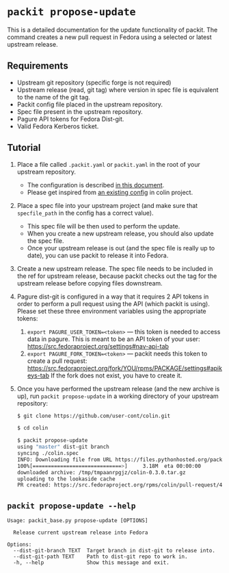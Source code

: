 # `packit propose-update`

This is a detailed documentation for the update functionality of packit. The
command creates a new pull request in Fedora using a selected or latest
upstream release.


## Requirements

* Upstream git repository (specific forge is not required)
* Upstream release (read, git tag) where version in spec file is equivalent to
  the name of the git tag.
* Packit config file placed in the upstream repository.
* Spec file present in the upstream repository.
* Pagure API tokens for Fedora Dist-git.
* Valid Fedora Kerberos ticket.


## Tutorial

1. Place a file called `.packit.yaml` or `packit.yaml` in the root of your upstream repository.
    * The configuration is described [in this document](/docs/configuration.md).
    * Please get inspired from [an existing
      config](https://github.com/user-cont/colin/blob/master/.packit.yaml) in
      colin project.

2. Place a spec file into your upstream project (and make sure that
   `specfile_path` in the config has a correct value).
    * This spec file will be then used to perform the update.
    * When you create a new upstream release, you should also update the spec file.
    * Once your upstream release is out (and the spec file is really up to
      date), you can use packit to release it into Fedora.

3. Create a new upstream release. The spec file needs to be included in the ref
   for upstream release, because packit checks out the tag for the upstream
   release before copying files downstream.

4. Pagure dist-git is configured in a way that it requires 2 API tokens in
   order to perform a pull request using the API (which packit is using).
   Please set these three environment variables using the appropriate tokens:
    1. `export PAGURE_USER_TOKEN=<token>` — this token is needed to access data
       in pagure. This is meant to be an API token of your user:
       https://src.fedoraproject.org/settings#nav-api-tab
    2. `export PAGURE_FORK_TOKEN=<token>` — packit needs this token to create a
       pull request:
       https://src.fedoraproject.org/fork/YOU/rpms/PACKAGE/settings#apikeys-tab
       If the fork does not exist, you have to create it.

5. Once you have performed the upstream release (and the new archive is up),
   run `packit propose-update` in a working directory of your upstream
   repository:
    ```bash
    $ git clone https://github.com/user-cont/colin.git

    $ cd colin

    $ packit propose-update
    using "master" dist-git branch
    syncing ./colin.spec
    INFO: Downloading file from URL https://files.pythonhosted.org/packages/source/c/colin/colin-0.3.0.tar.gz
    100%[=============================>]     3.18M  eta 00:00:00
    downloaded archive: /tmp/tmpaanrpgjz/colin-0.3.0.tar.gz
    uploading to the lookaside cache
    PR created: https://src.fedoraproject.org/rpms/colin/pull-request/4
    ```


## `packit propose-update --help`

```
Usage: packit_base.py propose-update [OPTIONS]

  Release current upstream release into Fedora

Options:
  --dist-git-branch TEXT  Target branch in dist-git to release into.
  --dist-git-path TEXT    Path to dist-git repo to work in.
  -h, --help              Show this message and exit.
```

